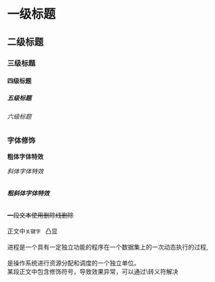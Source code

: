 # 一级标题
## 二级标题
### 三级标题
#### 四级标题
##### 五级标题
###### 六级标题

### 字体修饰

**粗体字体特效**

*斜体字体特效*<br><br>

***粗斜体字体特效***<br><br>

~~一段文本使用删除线删除~~<br><br>
正文中`关键字 ` 凸显<br><br>
进程是一个具有一定独立功能的程序在一个数据集上的一次动态执行的过程,<br><br>是操作系统进行资源分配和调度的一个独立单位。<br>
某段正文中包含修饰符号，导致效果异常，可以通过\转义符解决<br><br>

